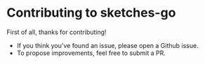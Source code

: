 # Contributing to sketches-go 

First of all, thanks for contributing!

* If you think you've found an issue, please open a Github issue.
* To propose improvements, feel free to submit a PR.
